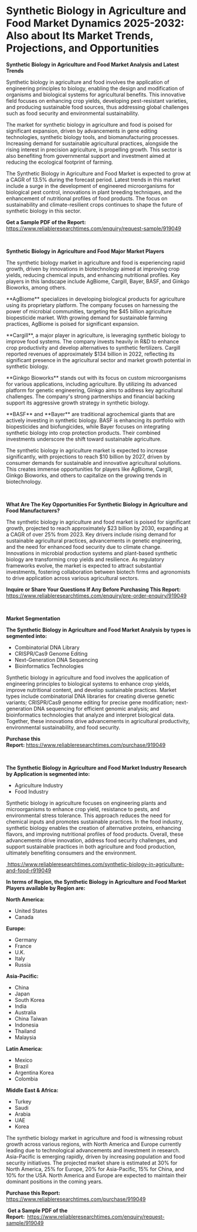 <p><h1>Synthetic Biology in Agriculture and Food Market Dynamics 2025-2032: Also about Its Market Trends, Projections, and Opportunities</h1></p><p><strong>Synthetic Biology in Agriculture and Food Market Analysis and Latest Trends</strong></p>
<p><p>Synthetic biology in agriculture and food involves the application of engineering principles to biology, enabling the design and modification of organisms and biological systems for agricultural benefits. This innovative field focuses on enhancing crop yields, developing pest-resistant varieties, and producing sustainable food sources, thus addressing global challenges such as food security and environmental sustainability.</p><p>The market for synthetic biology in agriculture and food is poised for significant expansion, driven by advancements in gene editing technologies, synthetic biology tools, and biomanufacturing processes. Increasing demand for sustainable agricultural practices, alongside the rising interest in precision agriculture, is propelling growth. This sector is also benefiting from governmental support and investment aimed at reducing the ecological footprint of farming.</p><p>The Synthetic Biology in Agriculture and Food Market is expected to grow at a CAGR of 13.5% during the forecast period. Latest trends in this market include a surge in the development of engineered microorganisms for biological pest control, innovations in plant breeding techniques, and the enhancement of nutritional profiles of food products. The focus on sustainability and climate-resilient crops continues to shape the future of synthetic biology in this sector.</p></p>
<p><strong>Get a Sample PDF of the Report:&nbsp;</strong> <a href="https://www.reliableresearchtimes.com/enquiry/request-sample/919049?utm_campaign=2665&utm_medium=2&utm_source=Github&utm_content=ia&utm_term=18042025&utm_id=synthetic-biology-in-agriculture-and-food">https://www.reliableresearchtimes.com/enquiry/request-sample/919049</a></p>
<p>&nbsp;</p>
<p><strong>Synthetic Biology in Agriculture and Food Major Market Players</strong></p>
<p><p>The synthetic biology market in agriculture and food is experiencing rapid growth, driven by innovations in biotechnology aimed at improving crop yields, reducing chemical inputs, and enhancing nutritional profiles. Key players in this landscape include AgBiome, Cargill, Bayer, BASF, and Ginkgo Bioworks, among others.</p><p>**AgBiome** specializes in developing biological products for agriculture using its proprietary platform. The company focuses on harnessing the power of microbial communities, targeting the $45 billion agriculture biopesticide market. With growing demand for sustainable farming practices, AgBiome is poised for significant expansion.</p><p>**Cargill**, a major player in agriculture, is leveraging synthetic biology to improve food systems. The company invests heavily in R&D to enhance crop productivity and develop alternatives to synthetic fertilizers. Cargill reported revenues of approximately $134 billion in 2022, reflecting its significant presence in the agricultural sector and market growth potential in synthetic biology.</p><p>**Ginkgo Bioworks** stands out with its focus on custom microorganisms for various applications, including agriculture. By utilizing its advanced platform for genetic engineering, Ginkgo aims to address key agricultural challenges. The company's strong partnerships and financial backing support its aggressive growth strategy in synthetic biology.</p><p>**BASF** and **Bayer** are traditional agrochemical giants that are actively investing in synthetic biology. BASF is enhancing its portfolio with biopesticides and biofungicides, while Bayer focuses on integrating synthetic biology into crop protection products. Their combined investments underscore the shift toward sustainable agriculture.</p><p>The synthetic biology in agriculture market is expected to increase significantly, with projections to reach $10 billion by 2027, driven by consumer demands for sustainable and innovative agricultural solutions. This creates immense opportunities for players like AgBiome, Cargill, Ginkgo Bioworks, and others to capitalize on the growing trends in biotechnology.</p></p>
<p>&nbsp;</p>
<p><strong>What Are The Key Opportunities For Synthetic Biology in Agriculture and Food Manufacturers?</strong></p>
<p><p>The synthetic biology in agriculture and food market is poised for significant growth, projected to reach approximately $23 billion by 2030, expanding at a CAGR of over 25% from 2023. Key drivers include rising demand for sustainable agricultural practices, advancements in genetic engineering, and the need for enhanced food security due to climate change. Innovations in microbial production systems and plant-based synthetic biology are transforming crop yields and resilience. As regulatory frameworks evolve, the market is expected to attract substantial investments, fostering collaboration between biotech firms and agronomists to drive application across various agricultural sectors.</p></p>
<p><strong>Inquire or Share Your Questions If Any Before Purchasing This Report:</strong> <a href="https://www.reliableresearchtimes.com/enquiry/pre-order-enquiry/919049?utm_campaign=2665&utm_medium=2&utm_source=Github&utm_content=ia&utm_term=18042025&utm_id=synthetic-biology-in-agriculture-and-food">https://www.reliableresearchtimes.com/enquiry/pre-order-enquiry/919049</a></p>
<p>&nbsp;</p>
<p><strong>Market Segmentation</strong></p>
<p><strong>The Synthetic Biology in Agriculture and Food Market Analysis by types is segmented into:</strong></p>
<p><ul><li>Combinatorial DNA Library</li><li>CRISPR/Cas9 Genome Editing</li><li>Next-Generation DNA Sequencing</li><li>Bioinformatics Technologies</li></ul></p>
<p><p>Synthetic biology in agriculture and food involves the application of engineering principles to biological systems to enhance crop yields, improve nutritional content, and develop sustainable practices. Market types include combinatorial DNA libraries for creating diverse genetic variants; CRISPR/Cas9 genome editing for precise gene modification; next-generation DNA sequencing for efficient genomic analysis; and bioinformatics technologies that analyze and interpret biological data. Together, these innovations drive advancements in agricultural productivity, environmental sustainability, and food security.</p></p>
<p><strong>Purchase this Report:&nbsp;</strong><a href="https://www.reliableresearchtimes.com/purchase/919049?utm_campaign=2665&utm_medium=2&utm_source=Github&utm_content=ia&utm_term=18042025&utm_id=synthetic-biology-in-agriculture-and-food">https://www.reliableresearchtimes.com/purchase/919049</a></p>
<p>&nbsp;</p>
<p><strong>The Synthetic Biology in Agriculture and Food Market Industry Research by Application is segmented into:</strong></p>
<p><ul><li>Agriculture Industry</li><li>Food Industry</li></ul></p>
<p><p>Synthetic biology in agriculture focuses on engineering plants and microorganisms to enhance crop yield, resistance to pests, and environmental stress tolerance. This approach reduces the need for chemical inputs and promotes sustainable practices. In the food industry, synthetic biology enables the creation of alternative proteins, enhancing flavors, and improving nutritional profiles of food products. Overall, these advancements drive innovation, address food security challenges, and support sustainable practices in both agriculture and food production, ultimately benefiting consumers and the environment.</p></p>
<p><a href="https://www.reliableresearchtimes.com/synthetic-biology-in-agriculture-and-food-r919049?utm_campaign=2665&utm_medium=2&utm_source=Github&utm_content=ia&utm_term=18042025&utm_id=synthetic-biology-in-agriculture-and-food">&nbsp;https://www.reliableresearchtimes.com/synthetic-biology-in-agriculture-and-food-r919049</a></p>
<p><strong>In terms of Region, the Synthetic Biology in Agriculture and Food Market Players available by Region are:</strong></p>
<p>
    <p> <strong> North America: </strong>
        <ul>
            <li>United States</li>
            <li>Canada</li>
        </ul>
        </p> 
    <p> <strong> Europe: </strong>
        <ul>
            <li>Germany</li>
            <li>France</li>
            <li>U.K.</li>
            <li>Italy</li>
            <li>Russia</li>
        </ul>
        </p> 
    <p> <strong> Asia-Pacific: </strong>
        <ul>
            <li>China</li>
            <li>Japan</li>
            <li>South Korea</li>
            <li>India</li>
            <li>Australia</li>
            <li>China Taiwan</li>
            <li>Indonesia</li>
            <li>Thailand</li>
            <li>Malaysia</li>
        </ul>
        </p> 
    <p> <strong> Latin America: </strong>
        <ul>
            <li>Mexico</li>
            <li>Brazil</li>
            <li>Argentina Korea</li>
            <li>Colombia</li>
        </ul>
        </p> 
    <p> <strong> Middle East & Africa: </strong>
        <ul>
            <li>Turkey</li>
            <li>Saudi</li>
            <li>Arabia</li>
            <li>UAE</li>
            <li>Korea</li>
        </ul>
    </p>
    </p>
<p><p>The synthetic biology market in agriculture and food is witnessing robust growth across various regions, with North America and Europe currently leading due to technological advancements and investment in research. Asia-Pacific is emerging rapidly, driven by increasing population and food security initiatives. The projected market share is estimated at 30% for North America, 25% for Europe, 20% for Asia-Pacific, 15% for China, and 10% for the USA. North America and Europe are expected to maintain their dominant positions in the coming years.</p></p>
<p><strong>Purchase this Report: </strong><a href="https://www.reliableresearchtimes.com/purchase/919049?utm_campaign=2665&utm_medium=2&utm_source=Github&utm_content=ia&utm_term=18042025&utm_id=synthetic-biology-in-agriculture-and-food">https://www.reliableresearchtimes.com/purchase/919049</a></p>
<p>&nbsp;<strong>Get a Sample PDF of the Report:&nbsp;&nbsp;</strong><a href="https://www.reliableresearchtimes.com/enquiry/request-sample/919049?utm_campaign=2665&utm_medium=2&utm_source=Github&utm_content=ia&utm_term=18042025&utm_id=synthetic-biology-in-agriculture-and-food">https://www.reliableresearchtimes.com/enquiry/request-sample/919049</a></p>
<p><strong></strong></p>
<p><p></p><p></p><p></p></p>